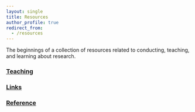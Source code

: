 ```yaml
---
layout: single
title: Resources
author_profile: true
redirect_from:
  - /resources
---
```


The beginnings of a collection of resources related to conducting, teaching, and learning about research.

### [Teaching](/resources/teaching/)

### [Links](/resources/links/)

### [Reference](/resources/reference/)






